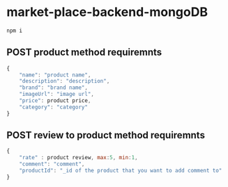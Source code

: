 # market-place-backend-mongoDB
```jsx
npm i
```


## POST product method requiremnts
```jsx
{
    "name": "product name", 
    "description": "description",
    "brand": "brand name", 
    "imageUrl": "image url",
    "price": product price, 
    "category": "category"
}
```

## POST review to product method requiremnts
```jsx
{
    "rate" : product review, max:5, min:1,
    "comment": "comment",
    "productId": "_id of the product that you want to add comment to"
}
```
